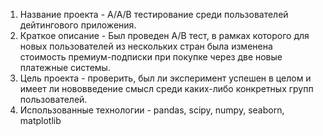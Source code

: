 1. Название проекта - A/A/B тестирование среди пользователей дейтингового приложения.
2. Краткое описание - Был проведен A/B тест, в рамках которого для новых пользователей из нескольких стран была изменена стоимость премиум-подписки при покупке через две новые платежные системы.
3. Цель проекта - проверить, был ли эксперимент успешен в целом и имеет ли нововведение смысл среди каких-либо конкретных групп пользователей.
4. Использованные технологии - pandas, scipy, numpy, seaborn, matplotlib
